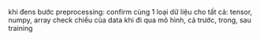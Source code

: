 
khi đens bước preprocessing: confirm cùng 1 loại dữ liệu cho tất cả: tensor, numpy, array
check chiều của data khi đi qua mô hình, cả trước, trong, sau training